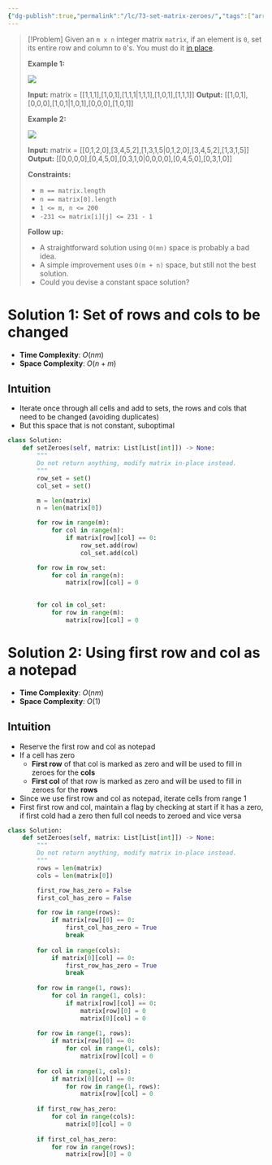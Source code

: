 ```yaml
---
{"dg-publish":true,"permalink":"/lc/73-set-matrix-zeroes/","tags":["array","matrix"]}
---
```


>[!Problem]
>Given an `m x n` integer matrix `matrix`, if an element is `0`, set its entire row and column to `0`'s.
> You must do it [in place](https://en.wikipedia.org/wiki/In-place_algorithm).
> 
> **Example 1:**
> 
> ![](https://assets.leetcode.com/uploads/2020/08/17/mat1.jpg)
> 
> **Input:** matrix = [[1,1,1],[1,0,1],[1,1,1\|1,1,1],[1,0,1],[1,1,1]]
> **Output:** [[1,0,1],[0,0,0],[1,0,1\|1,0,1],[0,0,0],[1,0,1]]
> 
> **Example 2:**
> 
> ![](https://assets.leetcode.com/uploads/2020/08/17/mat2.jpg)
> 
> **Input:** matrix = [[0,1,2,0],[3,4,5,2],[1,3,1,5\|0,1,2,0],[3,4,5,2],[1,3,1,5]]
> **Output:** [[0,0,0,0],[0,4,5,0],[0,3,1,0\|0,0,0,0],[0,4,5,0],[0,3,1,0]]
> 
> **Constraints:**
> 
> - `m == matrix.length`
> - `n == matrix[0].length`
> - `1 <= m, n <= 200`
> - `-231 <= matrix[i][j] <= 231 - 1`
> 
> **Follow up:**
> 
> - A straightforward solution using `O(mn)` space is probably a bad idea.
> - A simple improvement uses `O(m + n)` space, but still not the best solution.
> - Could you devise a constant space solution?

# Solution 1: Set of rows and cols to be changed
- **Time Complexity**: $O(nm)$
- **Space Complexity**: $O(n + m)$
## Intuition
- Iterate once through all cells and add to sets, the rows and cols that need to be changed (avoiding duplicates)
- But this space that is not constant, suboptimal
```python
class Solution:
    def setZeroes(self, matrix: List[List[int]]) -> None:
        """
        Do not return anything, modify matrix in-place instead.
        """
        row_set = set()
        col_set = set()

        m = len(matrix)
        n = len(matrix[0])

        for row in range(m):
            for col in range(n):
                if matrix[row][col] == 0:
                    row_set.add(row)
                    col_set.add(col)

        for row in row_set:
            for col in range(n):
                matrix[row][col] = 0
        

        for col in col_set:
            for row in range(m):
                matrix[row][col] = 0
```
# Solution 2: Using first row and col as a notepad
- **Time Complexity**: $O(nm)$
- **Space Complexity**: $O(1)$
## Intuition
- Reserve the first row and col as notepad
- If a cell has zero
	- **First row** of that col is marked as zero and will be used to fill in zeroes for the **cols**
	- **First col** of that row is marked as zero and will be used to fill in zeroes for the **rows**
- Since we use first row and col as notepad, iterate cells from range 1
- First first row and col, maintain a flag by checking at start if it has a zero, if first cold had a zero then full col needs to zeroed and vice versa

```python
class Solution:
    def setZeroes(self, matrix: List[List[int]]) -> None:
        """
        Do not return anything, modify matrix in-place instead.
        """
        rows = len(matrix)
        cols = len(matrix[0])

        first_row_has_zero = False
        first_col_has_zero = False

        for row in range(rows):
            if matrix[row][0] == 0:
                first_col_has_zero = True
                break
        
        for col in range(cols):
            if matrix[0][col] == 0:
                first_row_has_zero = True
                break
        
        for row in range(1, rows):
            for col in range(1, cols):
                if matrix[row][col] == 0:
                    matrix[row][0] = 0
                    matrix[0][col] = 0
        
        for row in range(1, rows):
            if matrix[row][0] == 0:
                for col in range(1, cols):
                    matrix[row][col] = 0
        
        for col in range(1, cols):
            if matrix[0][col] == 0:
                for row in range(1, rows):
                    matrix[row][col] = 0
        
        if first_row_has_zero:
            for col in range(cols):
                matrix[0][col] = 0
        
        if first_col_has_zero:
            for row in range(rows):
                matrix[row][0] = 0
```